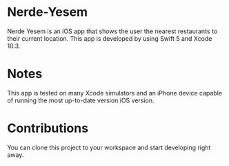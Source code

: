 # Nerde-Yesem

Nerde Yesem is an iOS app that shows the user the nearest restaurants to their current location. This app is developed by using Swift 5 and Xcode 10.3. 

# Notes

This app is tested on many Xcode simulators and an iPhone device capable of running the most up-to-date version iOS version.

# Contributions

You can clone this project to your workspace and start developing right away.
